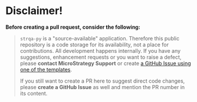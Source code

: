 # Disclaimer!

**Before creating a pull request, consider the following:**

> `strqa-py` is a "source-available" application. Therefore this public repository is a code storage for its availability, not a place for contributions. All development happens internally. If you have any suggestions, enhancement requests or you want to raise a defect, please **contact MicroStrategy Support** or create [a GitHub Issue using one of the templates](https://github.com/MicroStrategy/strqa-py/issues/new/choose).
>
> If you still want to create a PR here to suggest direct code changes, please **create a GitHub Issue** as well and mention the PR number in its content.

